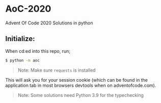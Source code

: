 # AoC-2020

Advent Of Code 2020 Solutions in python

## Initialize:

When cd:ed into this repo, run;

```bash
$ python -m aoc
```

> Note: Make sure `requests` is installed

This will ask you for your session cookie (which can be found in the application tab in most browsers devtools when on adventofcode.com).

> Note: Some solutions need Python 3.9 for the typechecking